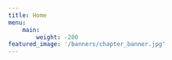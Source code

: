 ```yaml
---
title: Home
menu:
    main:
        weight: -200
featured_image: '/banners/chapter_banner.jpg'
---
```


